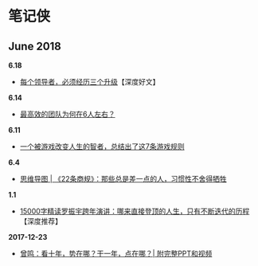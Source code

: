 # 笔记侠

## June 2018
**6.18**
- [每个领导者，必须经历三个升级](https://mp.weixin.qq.com/s/8ZN2WK6XVCxf3pdfsIExrA)【深度好文】

**6.14**
- [最高效的团队为何在6人左右？](https://mp.weixin.qq.com/s?__biz=MzIxNTAzNzU0Ng==&mid=2654601632&idx=1&sn=e867955b6cd259371ce7d9f170c70388&chksm=8c50c2a5bb274bb340f3293969117aada897655b36d72fc18f6d0ab9765f9c3491d092e0f6c4&scene=38#wechat_redirect)

**6.11**
- [一个被游戏改变人生的智者，总结出了这7条游戏规则](https://mp.weixin.qq.com/s?__biz=MzIxNTAzNzU0Ng==&mid=2654601424&idx=2&sn=04afb69c3814e1d66c9b34ac7eea5824&chksm=8c50c3d5bb274ac3346efe598074a813fd6b4a2df5f7eb5915ae1b62f8fffe389bcdb6060fde&scene=38#wechat_redirect)

**6.4**
- [思维导图 | 《22条商规》：那些总是差一点的人，习惯性不舍得牺牲](https://mp.weixin.qq.com/s?__biz=MzIxNTAzNzU0Ng==&mid=2654601116&idx=3&sn=1b0dd71e8d6aaf5151d45e57df994fea&chksm=8c533c99bb24b58fedc6b0c0b06a67a49dd40a571a68236b66abf598cadead8ea1c117c75e98&scene=38#wechat_redirect)

**1.1**
- [15000字精读罗振宇跨年演讲：哪来直接登顶的人生，只有不断迭代的历程](http://365jia.cn/news/2016-07-06/081F99CA88119F57.html)【深度推荐】

**2017-12-23**
- [曾鸣：看十年，势在哪？干一年，点在哪？| 附完整PPT和视频](https://mp.weixin.qq.com/s/z_KXnAwRHAGf0Zpj1XhRzw)
